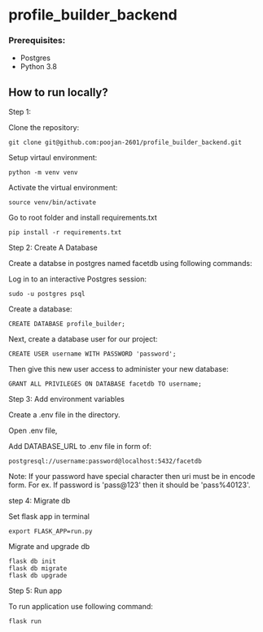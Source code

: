 # profile_builder_backend

### Prerequisites:
- Postgres
- Python 3.8


## How to run locally?


Step 1: 

Clone the repository:
```
git clone git@github.com:poojan-2601/profile_builder_backend.git
```

Setup virtaul environment:
```
python -m venv venv
```

Activate the virtual environment:
```
source venv/bin/activate
```

Go to root folder and install requirements.txt
```
pip install -r requirements.txt
```

Step 2: Create A Database

Create a databse in postgres named facetdb using following commands:

Log in to an interactive Postgres session:
```
sudo -u postgres psql
```

Create a database:
```
CREATE DATABASE profile_builder;
```

Next, create a database user for our project:
```
CREATE USER username WITH PASSWORD 'password';
```

Then give this new user access to administer your new database:
```
GRANT ALL PRIVILEGES ON DATABASE facetdb TO username;
```

Step 3: Add environment variables

Create a .env file in the directory.

Open .env file,

Add DATABASE_URL to .env file in form of:
```
postgresql://username:password@localhost:5432/facetdb
```

Note: If your password have special character then uri must be in encode form. For ex. If password is 'pass@123' then it should be 'pass%40123'.


step 4: Migrate db

Set flask app in terminal
```
export FLASK_APP=run.py
```

Migrate and upgrade db
```
flask db init
flask db migrate
flask db upgrade
```

Step 5: Run app

To run application use following command:
```
flask run
```
